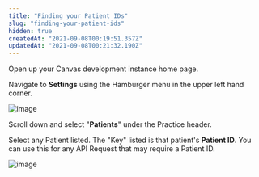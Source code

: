 ```yaml
---
title: "Finding your Patient IDs"
slug: "finding-your-patient-ids"
hidden: true
createdAt: "2021-09-08T00:19:51.357Z"
updatedAt: "2021-09-08T00:21:32.190Z"
---
```

Open up your Canvas development instance home page.

Navigate to **Settings** using the Hamburger menu in the upper left hand corner.

![image](https://user-images.githubusercontent.com/29512604/132423263-4d35a4d1-072a-4296-8ad2-cdd65abf4769.png)

Scroll down and select "**Patients**" under the Practice header.

Select any Patient listed. The "Key" listed is that patient's **Patient ID**. You can use this for any API Request that may require a Patient ID. 

![image](https://user-images.githubusercontent.com/29512604/132426035-a3e9ef24-2164-4f11-afdb-40bc453ac6c7.png)